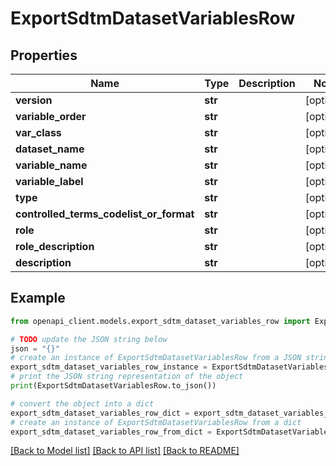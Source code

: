 # ExportSdtmDatasetVariablesRow


## Properties

Name | Type | Description | Notes
------------ | ------------- | ------------- | -------------
**version** | **str** |  | [optional] 
**variable_order** | **str** |  | [optional] 
**var_class** | **str** |  | [optional] 
**dataset_name** | **str** |  | [optional] 
**variable_name** | **str** |  | [optional] 
**variable_label** | **str** |  | [optional] 
**type** | **str** |  | [optional] 
**controlled_terms_codelist_or_format** | **str** |  | [optional] 
**role** | **str** |  | [optional] 
**role_description** | **str** |  | [optional] 
**description** | **str** |  | [optional] 

## Example

```python
from openapi_client.models.export_sdtm_dataset_variables_row import ExportSdtmDatasetVariablesRow

# TODO update the JSON string below
json = "{}"
# create an instance of ExportSdtmDatasetVariablesRow from a JSON string
export_sdtm_dataset_variables_row_instance = ExportSdtmDatasetVariablesRow.from_json(json)
# print the JSON string representation of the object
print(ExportSdtmDatasetVariablesRow.to_json())

# convert the object into a dict
export_sdtm_dataset_variables_row_dict = export_sdtm_dataset_variables_row_instance.to_dict()
# create an instance of ExportSdtmDatasetVariablesRow from a dict
export_sdtm_dataset_variables_row_from_dict = ExportSdtmDatasetVariablesRow.from_dict(export_sdtm_dataset_variables_row_dict)
```
[[Back to Model list]](../README.md#documentation-for-models) [[Back to API list]](../README.md#documentation-for-api-endpoints) [[Back to README]](../README.md)


